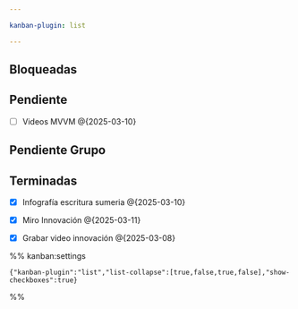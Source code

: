 ```yaml
---

kanban-plugin: list

---
```


## Bloqueadas



## Pendiente

- [ ] Videos MVVM @{2025-03-10}


## Pendiente Grupo



## Terminadas

- [x] Infografía escritura sumeria @{2025-03-10}
- [x] Miro Innovación @{2025-03-11}
- [x] Grabar video innovación @{2025-03-08}




%% kanban:settings
```
{"kanban-plugin":"list","list-collapse":[true,false,true,false],"show-checkboxes":true}
```
%%